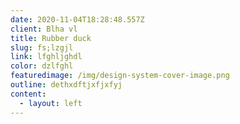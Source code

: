 ```yaml
---
date: 2020-11-04T18:28:48.557Z
client: Blha vl
title: Rubber duck
slug: fs;lzgjl
link: lfghljghdl
color: dzlfghl
featuredimage: /img/design-system-cover-image.png
outline: dethxdftjxfjxfyj
content:
  - layout: left
---
```


